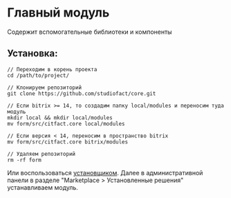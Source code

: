 Главный модуль
===

Содержит вспомогательные библиотеки и компоненты

## Установка:
	// Переходим в корень проекта
	cd /path/to/project/
	
	// Клонируем репозиторий
	git clone https://github.com/studiofact/core.git
	
	// Если bitrix >= 14, то создадим папку local/modules и переносим туда модуль
	mkdir local && mkdir local/modules
	mv form/src/citfact.core local/modules
	
	// Если версия < 14, переносим в пространство bitrix
	mv form/src/citfact.core bitrix/modules
	
	// Удаляем репозиторий
	rm -rf form

Или воспользоваться [установщиком](https://github.com/studiofact/sandbox).
Далее в административной панели в разделе "Marketplace > Установленные решения" устанавливаем модуль.
